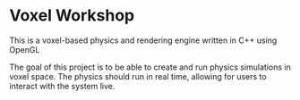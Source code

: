 # Voxel Workshop
This is a voxel-based physics and rendering engine written in C++ using OpenGL

The goal of this project is to be able to create and run physics simulations in
voxel space. The physics should run in real time, allowing for users to interact
with the system live.
